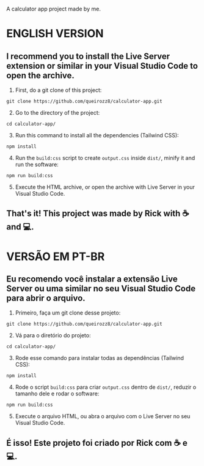 A calculator app project made by me.

<h1>ENGLISH VERSION</h1>
<h2>I recommend you to install the Live Server extension or similar in your Visual Studio Code to open the archive.</h2>


1. First, do a git clone of this project:
```
git clone https://github.com/queirozz8/calculator-app.git
```
2. Go to the directory of the project:
```
cd calculator-app/
```
3. Run this command to install all the dependencies (Tailwind CSS):
```
npm install
```
4. Run the `build:css` script to create `output.css` inside `dist/`, minify it and run the software:
```
npm run build:css
```
5. Execute the HTML archive, or open the archive with Live Server in your Visual Studio Code.

<h2>That's it! This project was made by Rick with ☕ and 💻.</h2>


<h1>VERSÃO EM PT-BR</h1>
<h2>Eu recomendo você instalar a extensão Live Server ou uma similar no seu Visual Studio Code para abrir o arquivo.</h2>


1. Primeiro, faça um git clone desse projeto:
```
git clone https://github.com/queirozz8/calculator-app.git
```
2. Vá para o diretório do projeto:
```
cd calculator-app/
```
3. Rode esse comando para instalar todas as dependências (Tailwind CSS):
```
npm install
```
4. Rode o script `build:css` para criar `output.css` dentro de `dist/`, reduzir o tamanho dele e rodar o software:
```
npm run build:css
```
5. Execute o arquivo HTML, ou abra o arquivo com o Live Server no seu Visual Studio Code.

<h2>É isso! Este projeto foi criado por Rick com ☕ e 💻.</h2>
